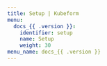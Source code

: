 ```yaml
---
title: Setup | Kubeform
menu:
  docs_{{ .version }}:
    identifier: setup
    name: Setup
    weight: 30
menu_name: docs_{{ .version }}
---
```

